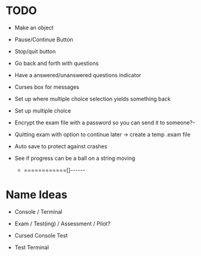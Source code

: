 # TODO 

- Make an object
- Pause/Continue Button
- Stop/quit button
- Go back and forth with questions
- Have a answered/unanswered questions indicator 
- Curses box for messages
- Set up where multiple choice selection yields something back
- Set up multiple choice
- Encrypt the exam file with a password so you can send it to someone?-
- Quitting exam with option to continue later -> create a temp .exam file
- Auto save to protect against crashes

- See if progress can be a ball on a string moving
  -  ============[]------


# Name Ideas
  - Console / Terminal
  - Exam / Test(ing) / Assessment / Pilot?
  - Cursed Console Test

  - Test Terminal